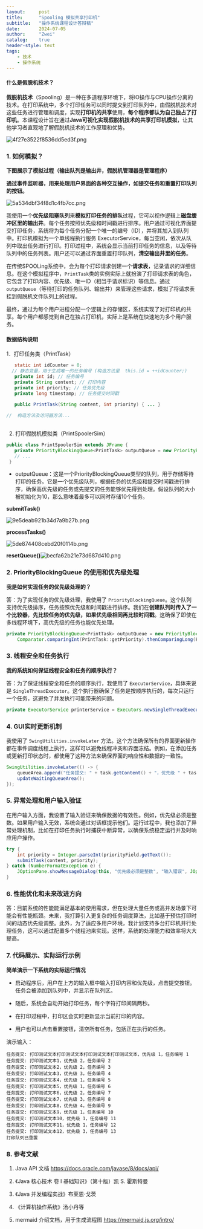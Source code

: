 ```yaml
---
layout:     post
title:      "Spooling 模拟共享打印机"
subtitle:   "操作系统课程设计答辩稿"
date:       2024-07-05
author:     "Zwei"
catalog:    true
header-style: text
tags:
    - 技术
    - 操作系统
---
```


#### 什么是假脱机技术？

**假脱机技术**（Spooling）是一种在多道程序环境下，将IO操作与CPU操作分离的技术。在打印系统中，多个打印任务可以同时提交到打印队列中，由假脱机技术对这些任务进行管理和调度，实现**打印机的共享**使用，**每个程序都认为自己独占了打印机**。本课程设计旨在通过**Java可视化实现假脱机技术的共享打印机模拟**，让其他学习者直观地了解假脱机技术的工作原理和优势。

![4f27e3522f8536dd5ed3f.png](https://pics.sputnik.cloudns.ch/file/4f27e3522f8536dd5ed3f.png)

### 1. 如何模拟？

**下图展示了模拟过程（输出队列是输出井，假脱机管理器是管理程序）**

**通过事件监听器，用来处理用户界面的各种交互操作，如提交任务和重置打印队列的按钮。**

![5a534dbf34f8d1c4fb7cc.png](https://pics.sputnik.cloudns.ch/file/5a534dbf34f8d1c4fb7cc.png)

我使用一个**优先级阻塞队列**来**模拟打印任务的排队**过程，它可以视作逻辑上**磁盘缓冲区里的输出井**。每个任务按照优先级和时间戳进行排序。用户通过可视化界面提交打印任务，系统将为每个任务分配一个唯一的编号（ID），并将其加入到队列中。打印机模拟为一个单线程执行服务 ExecutorService，每当空闲，依次从队列中取出任务进行打印。打印过程中，系统会显示当前打印任务的信息，以及等待队列中的任务列表。用户还可以通过界面重置打印队列，**清空输出井里的任务**。

在传统SPOOLing系统中，会为每个打印请求创建一个**请求表**，记录请求的详细信息。在这个模拟程序中，`PrintTask`类的实例实际上就扮演了打印请求表的角色，它包含了打印内容、优先级、唯一ID（相当于请求标识）等信息。通过`outputQueue`（等待打印的任务队列、输出井）来管理这些请求，模拟了将请求表挂到假脱机文件队列上的过程。

最终，通过为每个用户进程分配一个逻辑上的存储区，系统实现了对打印机的共享。每个用户都感觉到自己在独占打印机，实际上是系统在快速地为多个用户服务。

#### **数据结构说明**

1．打印任务类（PrintTask）

``` java
   static int idCounter = 0; 
  // 静态变量，用于生成唯一的任务编号 (构造方法里  this.id = ++idCounter;)
   private int id; // 任务编号
   private String content; // 打印内容
   private int priority; // 任务优先级
   private long timestamp; // 任务提交时间戳
 
   public PrintTask(String content, int priority) { ... }

//  构造方法及访问器方法...
 
```

2. 打印假脱机模拟类（PrintSpoolerSim）

```java
public class PrintSpoolerSim extends JFrame {
   private PriorityBlockingQueue<PrintTask> outputQueue = new PriorityBlockingQueue<>(10, Comparator.comparingInt(PrintTask::getPriority).thenComparingLong(PrintTask::getTimestamp));
   // ...
 }
```

+ outputQueue：这是一个PriorityBlockingQueue类型的队列，用于存储等待打印的任务。它是一个优先级队列，根据任务的优先级和提交时间戳进行排序，确保高优先级的任务或先提交的任务能够优先得到处理。假设队列的大小被初始化为10，那么意味着最多可以同时存储10个任务。



**submitTask()**

![9e5deab921b34d7a9b27b.png](https://pics.sputnik.cloudns.ch/file/9e5deab921b34d7a9b27b.png)

**processTasks()**

![5de874408cebd20f0114b.png](https://pics.sputnik.cloudns.ch/file/5de874408cebd20f0114b.png)

**resetQueue()**![becfa62b21e73d687d410.png](https://pics.sputnik.cloudns.ch/file/becfa62b21e73d687d410.png)



###  2. PriorityBlockingQueue 的使用和优先级处理

**我是如何实现任务的优先级处理的？**

答：为了实现任务的优先级处理，我使用了 `PriorityBlockingQueue`。这个队列支持优先级排序，任务按照优先级和时间戳进行排序。我们在**创建队列时传入了一个比较器**，**先比较任务的优先级，如果优先级相同再比较时间戳**。这确保了即使在多线程环境下，高优先级的任务也能优先处理。

```java
private PriorityBlockingQueue<PrintTask> outputQueue = new PriorityBlockingQueue<>(10, 
    Comparator.comparingInt(PrintTask::getPriority).thenComparingLong(PrintTask::getTimestamp));
```

### 3. 线程安全和任务执行

**我的系统如何保证线程安全和任务的顺序执行？**

答：为了保证线程安全和任务的顺序执行，我使用了 `ExecutorService`，具体来说是 `SingleThreadExecutor`。这个执行器确保了任务是按顺序执行的，每次只运行一个任务，这避免了并发执行可能带来的问题。

```java
private ExecutorService printerService = Executors.newSingleThreadExecutor();
```

### 4. GUI实时更新机制

我使用了 `SwingUtilities.invokeLater` 方法。这个方法确保所有的界面更新操作都在事件调度线程上执行，这样可以避免线程冲突和界面冻结。例如，在添加任务或更新打印状态时，都使用了这种方法来确保界面的响应性和数据的一致性。

```java
SwingUtilities.invokeLater(() -> {
    queueArea.append("任务提交: " + task.getContent() + "，优先级 " + task.getPriority() + "，任务编号 " + task.getId() + "\n");
    updateWaitingQueueArea();
});
```

### 5. 异常处理和用户输入验证

在用户输入方面，我设置了输入验证来确保数据的有效性。例如，优先级必须是整数。如果用户输入无效，系统会通过对话框提示他们。运行过程中，我也添加了异常处理机制，比如在打印任务执行时捕获中断异常，以确保系统稳定运行并及时响应用户操作。

```java
try {
    int priority = Integer.parseInt(priorityField.getText());
    submitTask(content, priority);
} catch (NumberFormatException e) {
    JOptionPane.showMessageDialog(this, "优先级必须是整数", "输入错误", JOptionPane.ERROR_MESSAGE);
}
```

### 6. 性能优化和未来改进方向

答：目前系统的性能能满足基本的使用需求，但在处理大量任务或高并发场景下可能会有性能瓶颈。未来，我打算引入更复杂的任务调度算法，比如基于预估打印时间的动态优先级调整。此外，为了适应多用户环境，我计划支持多台打印机并行处理任务，这可以通过配置多个线程池来实现。这样，系统的处理能力和效率将大大提高。

### 7. 代码展示、实际运行示例

**简单演示一下系统的实际运行情况**

+ 启动程序后，用户在上方的输入框中输入打印内容和优先级，点击提交按钮。任务会被添加到队列中，并显示在队列区。
+ 随后，系统会自动开始打印任务，每个字符打印间隔两秒。

+ 在打印过程中，打印区会实时更新显示当前打印的内容。

+ 用户也可以点击重置按钮，清空所有任务，包括正在执行的任务。

演示输入：

 ``` 
任务提交: 打印测试文本打印测试文本打印测试文本打印测试文本，优先级 1，任务编号 1
任务提交: 打印测试文本1，优先级 2，任务编号 2
任务提交: 打印测试文本2，优先级 2，任务编号 3
任务提交: 打印测试文本3，优先级 3，任务编号 4
任务提交: 打印测试文本4，优先级 1，任务编号 5
任务提交: 打印测试文本5，优先级 1，任务编号 6
任务提交: 打印测试文本6，优先级 2，任务编号 7
任务提交: 打印测试文本7，优先级 3，任务编号 8
任务提交: 打印测试文本8，优先级 4，任务编号 9
任务提交: 打印测试文本9，优先级 1，任务编号 10
任务提交: 打印测试文本10，优先级 1，任务编号 11
任务提交: 打印测试文本11，优先级 1，任务编号 12
任务提交: 打印测试文本12，优先级 3，任务编号 13
打印队列已重置
 ```



### **8. 参考文献**

1. Java API 文档 https://docs.oracle.com/javase/8/docs/api/

2. 《Java 核心技术 卷 I 基础知识》（第十版）凯 S. 霍斯特曼

3. 《Java 并发编程实战》布莱恩·戈茨

4. 《计算机操作系统》汤小丹等
5. mermaid 介绍文档，用于生成流程图 https://mermaid.js.org/intro/
